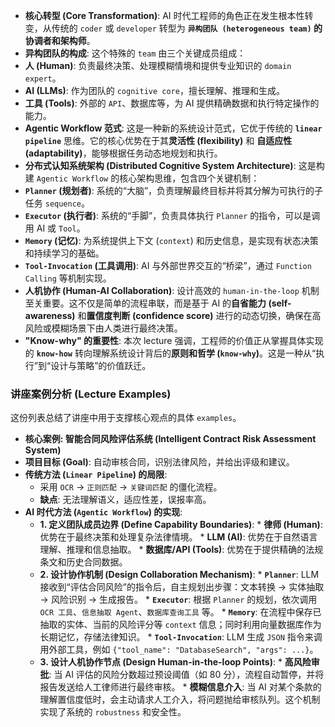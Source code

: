 

*   **核心转型 (Core Transformation)**: AI 时代工程师的角色正在发生根本性转变，从传统的 `coder` 或 `developer` 转型为 **`异构团队 (heterogeneous team)` 的协调者和架构师**。
*   **异构团队的构成**: 这个特殊的 `team` 由三个关键成员组成：
*   **人 (Human)**: 负责最终决策、处理模糊情境和提供专业知识的 `domain expert`。
*   **AI (LLMs)**: 作为团队的 `cognitive core`，擅长理解、推理和生成。
*   **工具 (Tools)**: 外部的 `API`、数据库等，为 AI 提供精确数据和执行特定操作的能力。
*   **Agentic Workflow 范式**: 这是一种新的系统设计范式，它优于传统的 **`linear pipeline`** 思维。它的核心优势在于其**灵活性 (flexibility)** 和 **自适应性 (adaptability)**，能够根据任务动态地规划和执行。
*   **分布式认知系统架构 (Distributed Cognitive System Architecture)**: 这是构建 `Agentic Workflow` 的核心架构思维，包含四个关键机制：
*   **`Planner` (规划者)**: 系统的“大脑”，负责理解最终目标并将其分解为可执行的子任务 `sequence`。
*   **`Executor` (执行者)**: 系统的“手脚”，负责具体执行 `Planner` 的指令，可以是调用 AI 或 `Tool`。
*   **`Memory` (记忆)**: 为系统提供上下文 (`context`) 和历史信息，是实现有状态决策和持续学习的基础。
*   **`Tool-Invocation` (工具调用)**: AI 与外部世界交互的“桥梁”，通过 `Function Calling` 等机制实现。
*   **人机协作 (Human-AI Collaboration)**: 设计高效的 `human-in-the-loop` 机制至关重要。这不仅是简单的流程串联，而是基于 AI 的**自省能力 (self-awareness)** 和**置信度判断 (confidence score)** 进行的动态切换，确保在高风险或模糊场景下由人类进行最终决策。
*   **"Know-why" 的重要性**: 本次 lecture 强调，工程师的价值正从掌握具体实现的 **`know-how`** 转向理解系统设计背后的**原则和哲学 (`know-why`)**。这是一种从“执行”到“设计与策略”的价值跃迁。

### **讲座案例分析 (Lecture Examples)**

这份列表总结了讲座中用于支撑核心观点的具体 `examples`。

*   **核心案例: 智能合同风险评估系统 (Intelligent Contract Risk Assessment System)**
*   **项目目标 (Goal)**: 自动审核合同，识别法律风险，并给出评级和建议。
*   **传统方法 (`Linear Pipeline`) 的局限**:
	*   采用 `OCR` -> `正则匹配` -> `关键词匹配` 的僵化流程。
	*   **缺点**: 无法理解语义，适应性差，误报率高。
*   **AI 时代方法 (`Agentic Workflow`) 的实现**:
	*   **1. 定义团队成员边界 (Define Capability Boundaries)**:
			*   **律师 (Human)**: 优势在于最终决策和处理复杂法律情境。
			*   **LLM (AI)**: 优势在于自然语言理解、推理和信息抽取。
			*   **数据库/API (Tools)**: 优势在于提供精确的法规条文和历史合同数据。
	*   **2. 设计协作机制 (Design Collaboration Mechanism)**:
			*   **`Planner`**: LLM 接收到“评估合同风险”的指令后，自主规划出步骤：文本转换 -> 实体抽取 -> 风险识别 -> 生成报告。
			*   **`Executor`**: 根据 `Planner` 的规划，依次调用 `OCR 工具`、`信息抽取 Agent`、`数据库查询工具` 等。
			*   **`Memory`**: 在流程中保存已抽取的实体、当前的风险评分等 `context` 信息；同时利用向量数据库作为长期记忆，存储法律知识。
			*   **`Tool-Invocation`**: LLM 生成 `JSON` 指令来调用外部工具，例如 `{"tool_name": "DatabaseSearch", "args": ...}`。
	*   **3. 设计人机协作节点 (Design Human-in-the-loop Points)**:
			*   **高风险审批**: 当 AI 评估的风险分数超过预设阈值（如 80 分），流程自动暂停，并将报告发送给人工律师进行最终审核。
			*   **模糊信息介入**: 当 AI 对某个条款的理解置信度低时，会主动请求人工介入，将问题抛给审核队列。这个机制实现了系统的 `robustness` 和安全性。